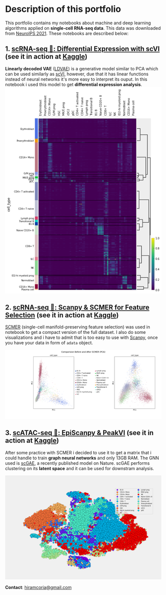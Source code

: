# Description of this portfolio

This portfolio contains my notebooks about machine and deep learning algorithms applied on **single-cell RNA-seq data**. This data was downloaded from [NeuroIPS 2021](https://openproblems.bio/neurips_docs/). These notebooks are described below: 

## 1.  [scRNA-seq 🧬: Differential Expression with scVI](notebooks/scrna-seq-differential-expression-with-scvi.ipynb) (see it in action at [Kaggle](https://www.kaggle.com/hiramcho/scrna-seq-differential-expression-with-scvi))
**Linearly decoded VAE** ([LDVAE](https://docs.scvi-tools.org/en/stable/tutorials/notebooks/linear_decoder.html)) is a generative model similar to PCA which can be used similarly as [scVI](https://docs.scvi-tools.org/en/stable/tutorials/notebooks/api_overview.html), however, due that it has linear functions instead of neural networks it's more easy to interpret its ouput. In this notebook i used this model to get **differential expression analysis**.  
![ldvae](img/heatmapscRNA-seq_heatmap.png)  

## 2. [scRNA-seq 🧬: Scanpy & SCMER for Feature Selection](notebooks/scrna-seq-scanpy-scmer-for-feature-selection.ipynb) (see it in action at [Kaggle](https://www.kaggle.com/hiramcho/scrna-seq-scanpy-scmer-for-feature-selection))

[SCMER](https://scmer.readthedocs.io/en/latest/) (single-cell manifold-preserving feature
selection) was used in notebook to get a compact version of the full dataset. I also do some visualizations and i have to admit that is too easy to use with [Scanpy](https://scanpy.readthedocs.io/en/stable/index.html), once you have your data in form of `adata` object.

![scmer](img/Comparision_Before_and_After_SCMER_PCA.png)

## 3. [scATAC-seq 🧬: EpiScanpy & PeakVI](notebooks/scrna-seq-scgae-with-spektral-and-rapids.ipynb) (see it in action at [Kaggle](https://www.kaggle.com/hiramcho/scrna-seq-scgae-with-spektral-and-rapids))

After some practice with SCMER i decided to use it to get a matrix that i could handle to train **graph neural networks** and only 13GB RAM. The GNN used is [scGAE](https://www.nature.com/articles/s41598-021-99003-7), a recently published model on Nature. scGAE performs clustering on its **latent space** and it can be used for downstram analysis.  

![scgae](img/scgae.png)

**Contact**: hiramcoria@gmail.com